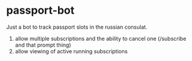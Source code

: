 # passport-bot
Just a bot to track passport slots in the russian consulat.



<!-- drill -->
1. allow multiple subscriptions and the ability to cancel one (/subscribe and that prompt thing)
2. allow viewing of active running subscriptions
